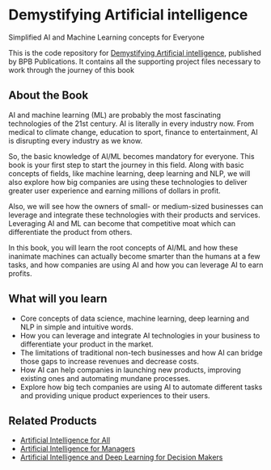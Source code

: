 # Demystifying Artificial intelligence 
Simplified AI and Machine Learning concepts for Everyone
 
This is the code repository for [Demystifying Artificial intelligence](https://bpbonline.com/products/demystifying-artificial-intelligence?_pos=1&_sid=a4b71982b&_ss=r), published by BPB Publications. It contains all the supporting project files necessary to work through the journey of this book

## About the Book
AI and machine learning (ML) are probably the most fascinating technologies of the 21st century. AI is literally in every industry now. From medical to climate change, education to sport, finance to entertainment, AI is disrupting every industry as we know. 

So, the basic knowledge of AI/ML becomes mandatory for everyone. This book is your first step to start the journey in this field. Along with basic concepts of fields, like machine learning, deep learning and NLP, we will also explore how big companies are using these technologies to deliver greater user experience and earning millions of dollars in profit.

Also, we will see how the owners of small- or medium-sized businesses can leverage and integrate these technologies with their products and services. Leveraging AI and ML can become that competitive moat which can differentiate the product from others.

In this book, you will learn the root concepts of AI/ML and how these inanimate machines can actually become smarter than the humans at a few tasks, and how companies are using AI and how you can leverage AI to earn profits.

## What will you learn
* Core concepts of data science, machine learning, deep learning and NLP in simple and intuitive words.
* How you can leverage and integrate AI technologies in your business to differentiate your product in the market.
* The limitations of traditional non-tech businesses and how AI can bridge those gaps to increase revenues and decrease costs.
* How AI can help companies in launching new products, improving existing ones and automating mundane processes.
* Explore how big tech companies are using AI to automate different tasks and providing unique product experiences to their users.

## Related Products

* [Artificial Intelligence for All](https://bpbonline.com/products/artificial-intelligence-book-ebook-online?_pos=4&_sid=34d40be85&_ss=r)
* [Artificial Intelligence for Managers](https://bpbonline.com/products/artificial-intelligence-for-managers?_pos=5&_sid=34d40be85&_ss=r)
* [Artificial Intelligence and Deep Learning for Decision Makers](https://bpbonline.com/products/artificial-intelligence-and-deep-learning-methods-book-ebook?_pos=12&_sid=34d40be85&_ss=r)
